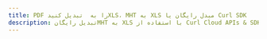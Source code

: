 ---title: PDF را به  تبدیل کنیدXLS، MHT به XLS مبدل رایگان یا Curl SDKdescription: تبدیل رایگانMHT به XLS با استفاده از Curl Cloud APIs & SDK همچنین اسناد PDF را در Cloud ایجاد، ویرایش و رندر کنید.---